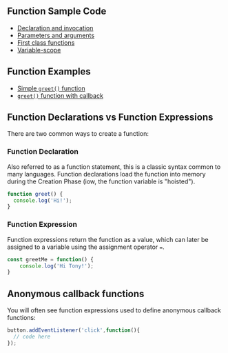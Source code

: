 ## Function Sample Code
- [Declaration and invocation](https://github.com/sait-wbdv/sample-code/tree/master/js-base/functions/finished/1-declaration-invocation.js)
- [Parameters and arguments](https://github.com/sait-wbdv/sample-code/tree/master/js-base/functions/finished/2-parameter-argument.js)
- [First class functions](https://github.com/sait-wbdv/sample-code/tree/master/js-base/functions/finished/3-first-class.js)
- [Variable-scope](https://github.com/sait-wbdv/sample-code/tree/master/js-base/functions/finished/4-variable-scope.js)

## Function Examples
- [Simple `greet()` function](https://github.com/sait-wbdv/sample-code/tree/master/js-base/functions/examples/greet-1.js)
- [`greet()` function with callback](https://github.com/sait-wbdv/sample-code/tree/master/js-base/functions/examples/greet-2.js)

## Function Declarations vs Function Expressions
There are two common ways to create a function:

### Function Declaration
Also referred to as a function statement, this is a classic syntax common to many languages. Function declarations load the function into memory during the Creation Phase (iow, the function variable is "hoisted").

```js
function greet() {
  console.log('Hi!');
}
```

### Function Expression
Function expressions return the function as a value, which can later be assigned to a variable using the assignment operator `=`.

```js
const greetMe = function() {
	console.log('Hi Tony!');
}
```

## Anonymous callback functions
You will often see function expressions used to define anonymous callback functions:

```js
button.addEventListener('click',function(){
  // code here
});
```